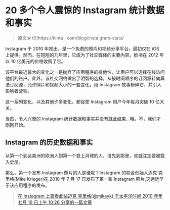 # 20 多个令人震惊的 Instagram 统计数据和事实

> 原文:# t0]https://kinta . com/blog/insta gram-stats/

Instagram 于 2010 年推出，是一个免费的照片和视频分享平台，最初仅在 iOS 上提供。然而，在短短的几年里，它成为了社交媒体的主要内容，脸书在 2012 年以 10 亿美元的价格收购了它。

该平台最近最大的变化之一是抛弃了应用程序的排他性，让用户可以选择在线访问他们的账户。此外，该社交网络做出了明智的选择，从按时间顺序的订阅源转向算法订阅源，允许照片和视频大小的一些变化，用 Instagram 故事粉碎它，并引入影响者营销。

这一系列变化，以及其他许多变化，都促使 Instagram 用户今年每月突破 10 亿大关。

当然，令人兴奋的 Instagram 统计数据和事实并没有就此结束…哦，不，我们才刚刚开始。

## Instagram 的历史数据和事实

从第一个到达美洲的欧洲人到第一个登上月球的人，谁先到那里，谁就注定要被载入史册。

那么，第一个发布 Instagram 照片的人是谁呢？Instagram 的联合创始人迈克·克里格(Mike Krieger)在 2010 年 7 月 17 日发布了第一张 Instagram 照片,这远远早于该应用程序的发布。

> [](https://www.instagram.com/p/G/)[](https://www.instagram.com/p/G/)[](https://www.instagram.com/p/G/)[](https://www.instagram.com/p/G/)[](https://www.instagram.com/p/G/)[在 Instagram 上查看此贴](https://www.instagram.com/p/G/)[](https://www.instagram.com/p/G/)[](https://www.instagram.com/p/G/)[迈克 克里格(@mikeyk) 于<time style=" font-family:Arial,sans-serif; font-size:14px; line-height:17px;" datetime="2010-07-16T17:26:54+00:00">太平洋时间</time> 2010 年年七月 16 日上午 10:26 分享的一篇文章](https://www.instagram.com/p/G/)

[](https://www.instagram.com/p/G/)